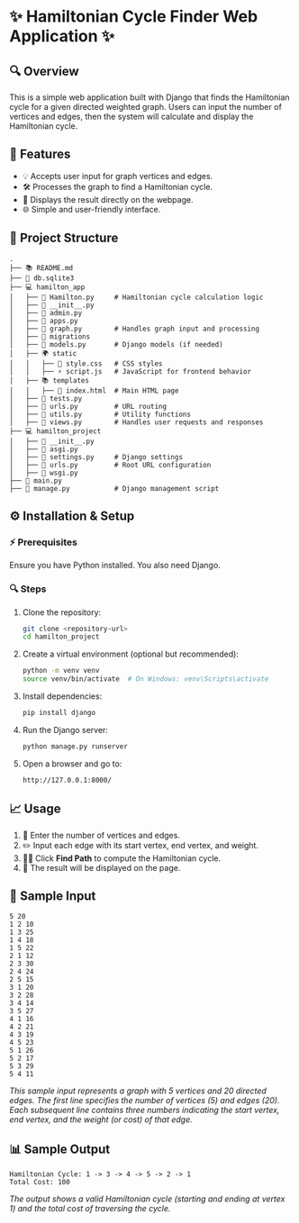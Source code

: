 # ✨ Hamiltonian Cycle Finder Web Application ✨

## 🔍 Overview
This is a simple web application built with Django that finds the Hamiltonian cycle for a given directed weighted graph. Users can input the number of vertices and edges, then the system will calculate and display the Hamiltonian cycle.

## 📅 Features
- 💡 Accepts user input for graph vertices and edges.
- 🛠️ Processes the graph to find a Hamiltonian cycle.
- 🔄 Displays the result directly on the webpage.
- 🌐 Simple and user-friendly interface.

## 🛁 Project Structure
```
.
├── 📚 README.md
├── 💾 db.sqlite3
├── 💻 hamilton_app
│   ├── 📝 Hamilton.py     # Hamiltonian cycle calculation logic
│   ├── 📗 __init__.py
│   ├── 📒 admin.py
│   ├── 📒 apps.py
│   ├── 📝 graph.py        # Handles graph input and processing
│   ├── 📑 migrations
│   ├── 📓 models.py       # Django models (if needed)
│   ├── 🌍 static
│   │   ├── 🎨 style.css   # CSS styles
│   │   ├── ⚡ script.js   # JavaScript for frontend behavior
│   ├── 📚 templates
│   │   ├── 📄 index.html  # Main HTML page
│   ├── 📙 tests.py
│   ├── 📝 urls.py         # URL routing
│   ├── 📙 utils.py        # Utility functions
│   ├── 📝 views.py        # Handles user requests and responses
├── 💻 hamilton_project
│   ├── 📗 __init__.py
│   ├── 📒 asgi.py
│   ├── 📓 settings.py     # Django settings
│   ├── 📝 urls.py         # Root URL configuration
│   ├── 📒 wsgi.py
├── 📝 main.py
├── 💪 manage.py           # Django management script
```

## ⚙️ Installation & Setup
### ⚡ Prerequisites
Ensure you have Python installed. You also need Django.

### 🔍 Steps
1. Clone the repository:
   ```sh
   git clone <repository-url>
   cd hamilton_project
   ```
2. Create a virtual environment (optional but recommended):
   ```sh
   python -m venv venv
   source venv/bin/activate  # On Windows: venv\Scripts\activate
   ```
3. Install dependencies:
   ```sh
   pip install django
   ```
4. Run the Django server:
   ```sh
   python manage.py runserver
   ```
5. Open a browser and go to:
   ```
   http://127.0.0.1:8000/
   ```

## 📈 Usage
1. 🔢 Enter the number of vertices and edges.
2. ✏️ Input each edge with its start vertex, end vertex, and weight.
3. 🚶‍♂️ Click **Find Path** to compute the Hamiltonian cycle.
4. 🌟 The result will be displayed on the page.

## 📝 Sample Input
```
5 20
1 2 10
1 3 25
1 4 18
1 5 22
2 1 12
2 3 30
2 4 24
2 5 15
3 1 20
3 2 28
3 4 14
3 5 27
4 1 16
4 2 21
4 3 19
4 5 23
5 1 26
5 2 17
5 3 29
5 4 11
```
*This sample input represents a graph with 5 vertices and 20 directed edges. The first line specifies the number of vertices (5) and edges (20). Each subsequent line contains three numbers indicating the start vertex, end vertex, and the weight (or cost) of that edge.*

## 📊 Sample Output
```
Hamiltonian Cycle: 1 -> 3 -> 4 -> 5 -> 2 -> 1
Total Cost: 100
```
*The output shows a valid Hamiltonian cycle (starting and ending at vertex 1) and the total cost of traversing the cycle.*
